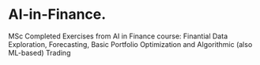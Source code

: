 # AI-in-Finance.
MSc Completed Exercises from AI in Finance course: Finantial Data Exploration, Forecasting, Basic Portfolio Optimization and Algorithmic (also ML-based) Trading
